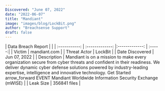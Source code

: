 ```yaml
---
Discovered: "June 07, 2022"
date: "2022-06-07"
title: "Mandiant"
image: "images/blog/LockBit.png"
author: "Breachsense Support"
draft: false
---
```


| Data Breach Report         |              | 
| :-----------: | :-------------:   |:-------------:    | :-----:|
| Victim    | mandiant.com      | 
| Threat Actor    | LockBit      | 
| Date Discovered    | Jun 07, 2022      | 
| Description    | Mandiant is on a mission to make every organization secure from cyber threats and confident in their readiness. We deliver dynamic cyber defense solutions powered by industry-leading expertise, intelligence and innovative technology. Get Started arrow_forward EVENT Mandiant Worldwide Information Security Exchange (mWISE)      | 
| Leak Size    | 356841 files      | 

